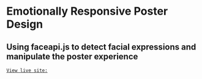 # Emotionally Responsive Poster Design

## Using faceapi.js to detect facial expressions and manipulate the poster experience

[`View live site:`](https://nikhilmirpuri.github.io/moodposter/)
